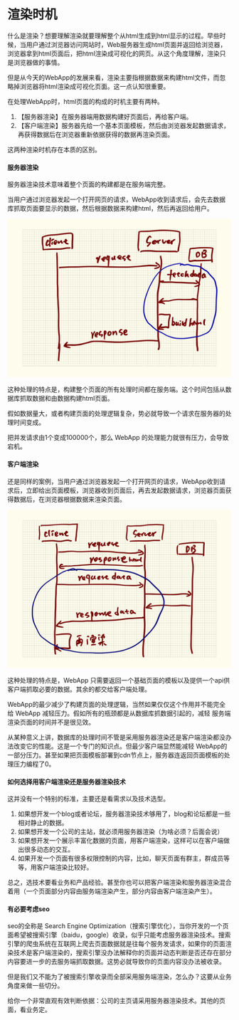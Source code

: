 # 渲染时机

什么是渲染？想要理解渲染就要理解整个从html生成到html显示的过程。早些时候，当用户通过浏览器访问网站时，Web服务器生成html页面并返回给浏览器，浏览器拿到html页面后，把html渲染成可视化的网页。从这个角度理解，渲染只是浏览器做的事情。

但是从今天的WebApp的发展来看，渲染主要指根据数据来构建html文件，而忽略掉浏览器将html渲染成可视化页面。这一点认知很重要。

在处理WebApp时，html页面的构成的时机主要有两种。

1. 【服务器渲染】在服务器端用数据构建好页面后，再给客户端。
2. 【客户端渲染】服务器先给一个基本页面模板，然后由浏览器发起数据请求，再获得数据后在浏览器重新依据获得的数据再渲染页面。

这两种渲染时机存在本质的区别。

#### 服务器渲染

服务器渲染技术意味着整个页面的构建都是在服务端完整。

当用户通过浏览器发起一个打开网页的请求，WebApp收到请求后，会先去数据库抓取页面要显示的数据，然后根据数据来构建html，然后再返回给用户。

![](assets/render-1.png)

这种处理的特点是，构建整个页面的所有处理时间都在服务端。这个时间包括从数据库抓取数据和由数据构建html页面。

假如数据量大，或者构建页面的处理逻辑复杂，势必就导致一个请求在服务器的处理时间变成。

把并发请求由1个变成100000个，那么 WebApp 的处理能力就很有压力，会导致宕机。

#### 客户端渲染

还是同样的案例，当用户通过浏览器发起一个打开网页的请求，WebApp收到请求后，立即给出页面模板，浏览器收到页面后，再去发起数据请求，浏览器页面获得数据后，在浏览器根据数据来渲染页面。

![](assets/render-2.png)

这种处理的特点是，WebApp 只需要返回一个基础页面的模板以及提供一个api供客户端抓取必要的数据。其余的都交给客户端处理。

WebApp的最少减少了构建页面的处理逻辑，当然如果仅仅这个作用并不能完全给 WebApp 减轻压力。假如所有的瓶颈都是从数据库抓数据引起的，减轻 服务端渲染页面的时间并不是很见效。

从某种意义上讲，数据库的处理时间不管是采用服务器渲染还是客户端渲染都没办法改变它的性能。这是一个专门的知识点。但最少客户端显然能减轻 WebApp的一部分压力。甚至如果把页面模板部署到cdn节点上，服务器连返回页面模板的处理压力编程了0。

#### 如何选择用客户端渲染还是服务器渲染技术

这并没有一个特别的标准，主要还是看需求以及技术选型。

1. 如果想开发一个blog或者论坛，服务器渲染技术够用了，blog和论坛都是一些相对静止的数据。
2. 如果想开发一个公司的主站，就必须用服务器渲染（为啥必须？后面会说）
3. 如果想开发一个展示丰富化数据的页面，用客户端渲染，这样可以在客户端做出很多动态的交互。
4. 如果开发一个页面有很多权限控制的内容，比如，聊天页面有群主，群成员等等，用客户端渲染比较好。

总之，选技术要看业务和产品经验。甚至你也可以把客户端渲染和服务器渲染混合着用（一个页面部分内容由服务端渲染产生，部分内容由客户端渲染产生）。

#### 有必要考虑seo

seo的全称是 Search Engine Optimization（搜索引擎优化），当你开发的一个页面希望被搜索引擎（baidu，google）收录，似乎只能考虑服务器渲染技术。搜索引擎的爬虫系统在互联网上爬去页面数据就是往每个服务发请求，如果你的页面渲染技术是客户端渲染的，搜索引擎没办法解释你的页面并动态判断是否还存在部分内容要进一步的去服务端抓取数据。这势必就导致你的页面内容没办法被收录。

但是我们又不能为了被搜索引擎收录而全部采用服务端渲染，怎么办？这要从业务角度来做一些切分。

给你一个非常直观有效判断依据：公司的主页请采用服务器渲染技术。其他的页面，看业务定。

